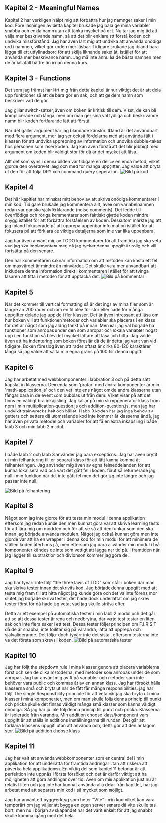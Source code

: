 
## Kapitel 2 - Meaningful Names
Kapitel 2 har verkligen hjälpt mig att förbättra hur jag namnger saker i min kod. Före läsningen av detta kapitel brukade jag bara ge mina variabler snabba och enkla namn utan att tänka mycket på det. Nu tar jag mig tid att välja mer beskrivande namn, så att det blir enklare att förstå koden och undvika missförstånd. Jag har även lärt mig att undvika att använda onödiga ord i namnen, vilket gör koden mer läsbar. Tidigare brukade jag ibland bara lägga till ett utfyllnadsord för att skilja liknande saker åt, istället för att använda mer beskrivande namn. Jag må inte ännu ha de bästa namnen men de är iallafall bättre än innan denna kurs.

## Kapitel 3 - Functions
Det som jag främst har lärt mig från detta kapitel är hur viktigt det är att dela upp funktioner så att de bara gör en sak, och att ge dem namn som beskriver vad de gör.

Jag gillar switch-satser, även om boken är kritisk till dem. Visst, de kan bli komplicerade och långa, men om man ger sina val tydliga och beskrivande namn blir koden fortfarande lätt att förstå.

När det gäller argument har jag blandade känslor. Ibland är det användbart med flera argument, men jag ser också fördelarna med att använda fält i klassen för att undvika upprepning av information och undvika dubble-takes hos personen som läser koden. Jag kan även förstå att det blir jobbigt med argument om koden blir väldigt stor för då är det mycket att läsa.

Allt det som syns i denna bilden var tidigare en del av en enda metod, vilket gjorde den överdrivet lång och med för många uppgifter. Jag valde att bryta ut den för att följa DRY och command query seperation.
![Bild på kod](images/dry.png)

## Kapitel 4
Det här kapitlet har minskat mitt behov av att skriva onödiga kommentarer i min kod. Tidigare brukade jag kommentera allt, även om variabelnamnen redan var ganska självförklarande (noise comments). Det ledde till överflödiga och röriga kommentarer som faktiskt gjorde koden mindre snygg istället för att förbättra förståelsen av koden. Dessutom märkte jag att jag ibland fokuserade på att upprepa uppenbar information istället för att fokusera på att förklara de viktiga detaljerna som inte var lika uppenbara.

Jag har även använt mig av TODO kommentarer för att framtida jag ska veta vad jag ska implementera mer, då jag tycker denna uppgift är rolig och vill fortsätta på den senare. 

Den här kommentaren saknar information om att metoden kan kasta ett fel om maxvärdet är mindre än minvärdet. Det skulle vara mer användbart att inkludera denna information direkt i kommentaren istället för att tvinga läsaren att titta i metoden för att upptäcka det.
![Bild på kommentar](images/comment.png)

## Kapitel 5
När det kommer till vertical formatting så är det inga av mina filer som är längre än 200 rader och om en fil blev för stor eller hade för många uppgifter delade jag upp de i fler klasser. Det är även intressant att läsa om hur boken vill att funktioner/metoder och variabler ska placeras i en klass för det är något som jag aldrig tänkt på innan. Men när jag väl började ha funktioner som anropas under den som anropar och lokala variabler högst upp i en funktion så blev det mycket lättare att läsa och hitta. Jag valde även att ha indentering som boken föreslår då de är detta jag varit van vid tidigare. Boken föreslog även att rader oftast är cirka 80-120 karaktärer långa så jag valde att sätta min egna gräns på 100 för denna upgift. 

## Kapitel 6
Jag har arbetat med webbkomponenter i labbration 3 och på detta sätt kapslat in klasserna. Den enda som 'pratar' med andra komponenter är min 'math-application.js' och den vet inte ens något om de andra klasserna utan fångar bara in de event som bubblas ut från dem. Vilket visar på att det finns en väldigt bra inkapsling. Jag kallar på min slumpgenerator klass from npm i min multiplication-question.js och addition-question.js, men jag har undvikit trainwrecks helt och hållet. I labb 3 koden har jag inga behov av getters och setters då utomstående kod inte kommer åt klasserna ändå, jag har även privata metoder och variabler för att få en extra inkapsling i både labb 3 och min labb 2 modul. 

## Kapitel 7
I både labb 2 och labb 3 använder  jag bara exceptions. Jag har även brytit ut min felhantering till en separat klass för att lätt kunna komma åt felhanteringen. Jag använder mig även av egna felmeddelanden för att kunna lokalisera vad och vart det gått fel i koden. förut så returnerade jag null i min funktion när det inte gått fel men det gör jag inte längre och jag passar inte null. 

![Bild på felhantering](images/error.png)
## Kapitel 8 
Något som jag inte gjorde för att testa min modul i denna applikation eftersom jag redan kunde den men kunnat göra var att skriva learning tests för att lära mig om modulen och för att se så att den funkar som den ska innan jag började använda modulen. Något jag också kunnat göra men inte gjorde var att ha en wrapper i denna kod för min modul för att minimera de ställen koden återfinns på, men eftersom jag bara använder min modul i två komponenter kändes de inte som vettigt att lägga ner tid på. I framtiden när jag lägger till subtraktion och divionson kommer jag göra de. 

## Kapitel 9 
Jag har tyvärr inte följt "the three laws of TDD" som står i boken där man ska skriva tester innan det skrivits kod. Jag började denna uppgift med att testa mig fram till att hitta något jag kunde göra och det va inte förens mor slutet jag började skriva tester, det hade dock underlättat om jag skrev tester först för då hade jag vetat vad jag skulle sträva efter. 

Detta är ett exempel på automatiska tester i min labb 2 modul och det går att se att dessa tester är rena och nedbrytna, där varje test testar en liten sak och inte flera saker i ett test. Dessa tester följer principen om F.I.R.S.T då de är snabba, inte förlitar sig på varandra, lätta att upprepa och självaliderande. Det följer doch tyvärr inte det sista t eftersom testerna inte va det första som skrevs i koden. 
![Bild på automatiska tester](images/tests.png)

## Kapitel 10 
Jag har följt the stepdown rule i mina klasser genom att placera variablerna först och sen de olika metoderna, med metoder som anropas under de som anropar. Jag har använt mig av # på variabler och metoder som inte behöver vara public och kommas åt av en annan klass. Jag har försökt hålla klasserna små och bryta ut när de fått får många responsibilities. jag har följt The single Responsibility principle för att veta när jag ska bryta ut mina klasser i mina komponenter, men om man skulle följa denna princip till punkt och pricka skulle det finnas väldigt många små klasser som känns väldigt onödiga. SÅ jag har ju inte följ denna princip till punkt och pricka. 
Klasserna är isolerade från varandra. 
Min addition choose klass/komponent vars uppgift är att ställa in additions inställningarna till rundan. Det går att förklara klassens uppgift utan att använda och, detta gör att den är lagom stor. 
![Bild på addition choose klass](images/addition.png)

## Kapitel 11
Jag har valt att använda webbkomponenter som en central del i min applikation för att underlätta för framtida ändringar utan att riskera att påverka hela applikationen. En viktig del som kapitel 11 betonar är att perfektion inte uppnås i första försöket och det är därför viktigt att ha möjligheten att göra ändringar över tid. Även om min applikation just nu är relativt liten och jag inte har kunnat använda alla delar från kapitlet, har jag arbetat med att separera min kod i så mycket som möjligt.

Jag har använt ett byggverktyg som heter "Vite" i min kod vilket kan vara temporärt om jag väljer att bygga en egen server senare då vite skulle tas bort, men nu i början av skapandet har det varit enkelt för att jag snabbt skulle komma igång med det hela. 